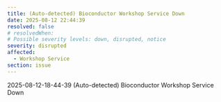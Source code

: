 ```yaml
---
title: (Auto-detected) Bioconductor Workshop Service Down
date: 2025-08-12 22:44:39
resolved: false
# resolvedWhen: 
# Possible severity levels: down, disrupted, notice
severity: disrupted
affected:
  - Workshop Service
section: issue
---
```


2025-08-12-18-44-39 (Auto-detected) Bioconductor Workshop Service Down

